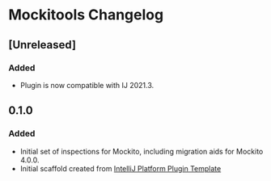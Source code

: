 <!-- Keep a Changelog guide -> https://keepachangelog.com -->

# Mockitools Changelog

## [Unreleased]
### Added
- Plugin is now compatible with IJ 2021.3.

## 0.1.0
### Added
- Initial set of inspections for Mockito, including migration aids for Mockito 4.0.0.
- Initial scaffold created from [IntelliJ Platform Plugin Template](https://github.com/JetBrains/intellij-platform-plugin-template)
